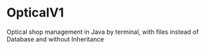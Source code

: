 # OpticalV1

Optical shop management in Java by terminal, with files instead of Database and without Inheritance
